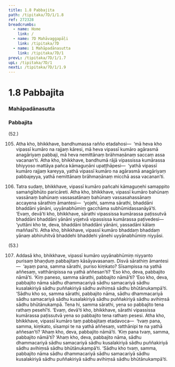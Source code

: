 ```yaml
---
title: 1.8 Pabbajita
path: /tipitaka/7D/1/1.8
ref: 272328
breadcrumbs:
  - name: Home
    link: /
  - name: 7D Mahāvaggapāḷi
    link: /tipitaka/7D
  - name: 1 Mahāpadānasutta
    link: /tipitaka/7D/1
prevL: /tipitaka/7D/1/1.7
upL: /tipitaka/7D/1
nextL: /tipitaka/7D/1/1.9
---
```


# 1.8 Pabbajita

### Mahāpadānasutta

### Pabbajita

(52.)

105. Atha kho, bhikkhave, bandhumassa rañño etadahosi—  ‘mā heva kho vipassī kumāro na rajjaṃ kāresi, mā heva vipassī kumāro agārasmā anagāriyaṃ pabbaji, mā heva nemittānaṃ brāhmaṇānaṃ saccaṃ assa vacanan’ti. Atha kho, bhikkhave, bandhumā rājā vipassissa kumārassa bhiyyoso mattāya pañca kāmaguṇāni upaṭṭhāpesi—  ‘yathā vipassī kumāro rajjaṃ kareyya, yathā vipassī kumāro na agārasmā anagāriyaṃ pabbajeyya, yathā nemittānaṃ brāhmaṇānaṃ micchā assa vacanan’ti.

106. Tatra sudaṃ, bhikkhave, vipassī kumāro pañcahi kāmaguṇehi samappito samaṅgībhūto paricāreti. Atha kho, bhikkhave, vipassī kumāro bahūnaṃ vassānaṃ bahūnaṃ vassasatānaṃ bahūnaṃ vassasahassānaṃ accayena sārathiṃ āmantesi—  ‘yojehi, samma sārathi, bhaddāni bhaddāni yānāni, uyyānabhūmiṃ gacchāma subhūmidassanāyā’ti. ‘Evaṃ, devā’ti kho, bhikkhave, sārathi vipassissa kumārassa paṭissutvā bhaddāni bhaddāni yānāni yojetvā vipassissa kumārassa paṭivedesi—  ‘yuttāni kho te, deva, bhaddāni bhaddāni yānāni, yassadāni kālaṃ maññasī’ti. Atha kho, bhikkhave, vipassī kumāro bhaddaṃ bhaddaṃ yānaṃ abhiruhitvā bhaddehi bhaddehi yānehi uyyānabhūmiṃ niyyāsi.

(53.)

107. Addasā kho, bhikkhave, vipassī kumāro uyyānabhūmiṃ niyyanto purisaṃ bhaṇḍuṃ pabbajitaṃ kāsāyavasanaṃ. Disvā sārathiṃ āmantesi—  ‘ayaṃ pana, samma sārathi, puriso kiṃkato? Sīsampissa na yathā aññesaṃ, vatthānipissa na yathā aññesan’ti? ‘Eso kho, deva, pabbajito nāmā’ti. ‘Kiṃ paneso, samma sārathi, pabbajito nāmā’ti? ‘Eso kho, deva, pabbajito nāma sādhu dhammacariyā sādhu samacariyā sādhu kusalakiriyā sādhu puññakiriyā sādhu avihiṃsā sādhu bhūtānukampā’ti. ‘Sādhu kho so, samma sārathi, pabbajito nāma, sādhu dhammacariyā sādhu samacariyā sādhu kusalakiriyā sādhu puññakiriyā sādhu avihiṃsā sādhu bhūtānukampā. Tena hi, samma sārathi, yena so pabbajito tena rathaṃ pesehī’ti. ‘Evaṃ, devā’ti kho, bhikkhave, sārathi vipassissa kumārassa paṭissutvā yena so pabbajito tena rathaṃ pesesi. Atha kho, bhikkhave, vipassī kumāro taṃ pabbajitaṃ etadavoca—  ‘tvaṃ pana, samma, kiṃkato, sīsampi te na yathā aññesaṃ, vatthānipi te na yathā aññesan’ti? ‘Ahaṃ kho, deva, pabbajito nāmā’ti. ‘Kiṃ pana tvaṃ, samma, pabbajito nāmā’ti? ‘Ahaṃ kho, deva, pabbajito nāma, sādhu dhammacariyā sādhu samacariyā sādhu kusalakiriyā sādhu puññakiriyā sādhu avihiṃsā sādhu bhūtānukampā’ti. ‘Sādhu kho tvaṃ, samma, pabbajito nāma sādhu dhammacariyā sādhu samacariyā sādhu kusalakiriyā sādhu puññakiriyā sādhu avihiṃsā sādhu bhūtānukampā’ti.


